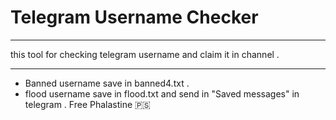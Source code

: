 # Telegram Username Checker
***
this tool for checking telegram username and claim it in channel .
***
* Banned username save in banned4.txt .
* flood username save in flood.txt and send in "Saved messages" in telegram .
Free Phalastine 🇵🇸
